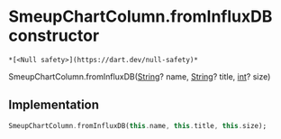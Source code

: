 


# SmeupChartColumn.fromInfluxDB constructor




    *[<Null safety>](https://dart.dev/null-safety)*



SmeupChartColumn.fromInfluxDB([String](https://api.flutter.dev/flutter/dart-core/String-class.html)? name, [String](https://api.flutter.dev/flutter/dart-core/String-class.html)? title, [int](https://api.flutter.dev/flutter/dart-core/int-class.html)? size)





## Implementation

```dart
SmeupChartColumn.fromInfluxDB(this.name, this.title, this.size);
```







